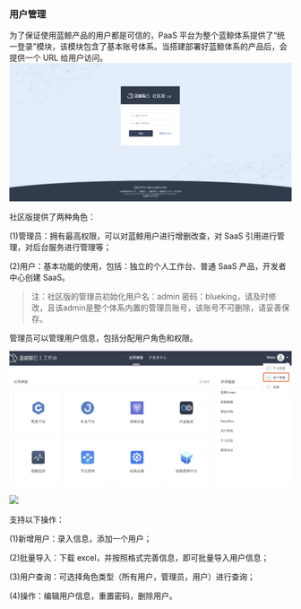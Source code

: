 ### 用户管理

为了保证使用蓝鲸产品的用户都是可信的，PaaS 平台为整个蓝鲸体系提供了“统一登录”模块，该模块包含了基本账号体系。当搭建部署好蓝鲸体系的产品后，会提供一个 URL 给用户访问。
![](../../assets/image003.png)

社区版提供了两种角色：

(1)管理员：拥有最高权限，可以对蓝鲸用户进行增删改查，对 SaaS 引用进行管理，对后台服务进行管理等；

(2)用户：基本功能的使用，包括：独立的个人工作台、普通 SaaS 产品，开发者中心创建 SaaS。

>注：社区版的管理员初始化用户名：admin  密码：blueking，请及时修改，且该admin是整个体系内置的管理员账号，该账号不可删除，请妥善保存。


管理员可以管理用户信息，包括分配用户角色和权限。

![](../../assets/userenter.png)

![](../assets/image005.png)

支持以下操作：

(1)新增用户：录入信息，添加一个用户；

(2)批量导入：下载 excel，并按照格式完善信息，即可批量导入用户信息；

(3)用户查询：可选择角色类型（所有用户，管理员，用户）进行查询；

(4)操作：编辑用户信息，重置密码，删除用户。